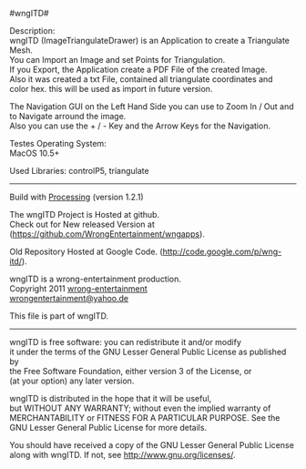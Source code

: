#wngITD#

Description:  
wngITD (ImageTriangulateDrawer) is an Application to create a Triangulate Mesh.  
You can Import an Image and set Points for Triangulation.  
If you Export, the Application create a PDF File of the created Image.  
Also it was created a txt File, contained all triangulate coordinates and  
color hex. this will be used as import in future version.  

The Navigation GUI on the Left Hand Side you can use to Zoom In / Out and to Navigate arround the image.  
Also you can use the + / - Key and the Arrow Keys for the Navigation.  

Testes Operating System:  
MacOS 10.5+  

Used Libraries: controlP5, triangulate

* * * 

Build with [Processing](http://www.processing.org) (version 1.2.1)

The wngITD Project is Hosted at github.  
Check out for New released Version at (<https://github.com/WrongEntertainment/wngapps>).  

Old Repository Hosted at Google Code. (<http://code.google.com/p/wng-itd/>). 

wngITD is a wrong-entertainment production.  
Copyright 2011 [wrong-entertainment](http://wrong-entertainment.com)  
<wrongentertainment@yahoo.de>

This file is part of wngITD.  

* * *

wngITD is free software: you can redistribute it and/or modify  
it under the terms of the GNU Lesser General Public License as published by  
the Free Software Foundation, either version 3 of the License, or  
(at your option) any later version.  

wngITD is distributed in the hope that it will be useful,  
but WITHOUT ANY WARRANTY; without even the implied warranty of  
MERCHANTABILITY or FITNESS FOR A PARTICULAR PURPOSE. See the  
GNU Lesser General Public License for more details.  

You should have received a copy of the GNU Lesser General Public License  
along with wngITD. If not, see <http://www.gnu.org/licenses/>.  